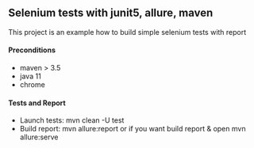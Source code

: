 ## Selenium tests with junit5, allure, maven
This project is an example how to build simple selenium tests with report
#### Preconditions
* maven > 3.5
* java 11
* chrome
#### Tests and Report
* Launch tests: mvn clean -U test
* Build report: mvn allure:report or 
    if you want build report & open mvn allure:serve
